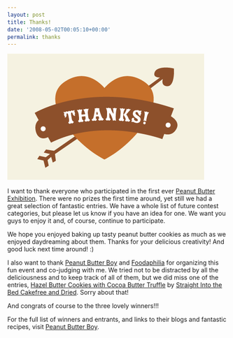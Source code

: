 ```yaml
---
layout: post
title: Thanks!
date: '2008-05-02T00:05:10+00:00'
permalink: thanks
---
```

<img src='images/uploads/2008/05/pbe_thanks.gif' alt='Thank You' class="yellowborder"/>

I want to thank everyone who participated in the first ever <a href="http://www.cpbgallery.com/2008/04/15/the-great-peanut-butter-exhibition/">Peanut Butter Exhibition</a>. There were no prizes the first time around, yet still we had a great selection of fantastic entries. We have a whole list of future contest categories, but please let us know if you have an idea for one. We want you guys to enjoy it and, of course, continue to participate. 

We hope you enjoyed baking up tasty peanut butter cookies as much as we enjoyed daydreaming about them. Thanks for your delicious creativity! And good luck next time around! :)

I also want to thank <a href="http://www.peanutbutterboy.com/">Peanut Butter Boy</a> and <a href="http://www.foodaphilia.com/">Foodaphilia</a> for organizing this fun event and co-judging with me. We tried not to be distracted by all the deliciousness and to keep track of all of them, but we did miss one of the entries, <a href="http://milkforthemorningcake.blogspot.com/2008/04/hazel-butter-cookies-with-cocoa-butter.html">Hazel Butter Cookies with Cocoa Butter Truffle</a> by <a href="http://milkforthemorningcake.blogspot.com/">Straight Into the Bed Cakefree and Dried</a>. Sorry about that! 

And congrats of course to the three lovely winners!!!

For the full list of winners and entrants, and links to their blogs and fantastic recipes, visit <a href="http://www.peanutbutterboy.com/2008/04/results-great-peanut-butter-exhibition.html">Peanut Butter Boy</a>.
